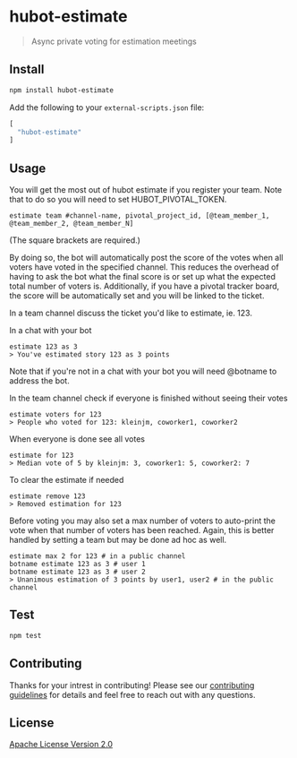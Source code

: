 # hubot-estimate
> Async private voting for estimation meetings

## Install

```bash
npm install hubot-estimate
```

Add the following to your `external-scripts.json` file:
```js
[
  "hubot-estimate"
]
```

## Usage

You will get the most out of hubot estimate if you register your team. Note that to do so you will need to set HUBOT_PIVOTAL_TOKEN.
```
estimate team #channel-name, pivotal_project_id, [@team_member_1, @team_member_2, @team_member_N]
```
(The square brackets are required.)

By doing so, the bot will automatically post the score of the votes when all voters have voted in the specified channel. This reduces the overhead of having to ask the bot what the final score is or set up what the expected total number of voters is. Additionally, if you have a pivotal tracker board, the score will be automatically set and you will be linked to the ticket.

In a team channel discuss the ticket you'd like to estimate, ie. 123.

In a chat with your bot
```
estimate 123 as 3
> You've estimated story 123 as 3 points
```
Note that if you're not in a chat with your bot you will need @botname to address the bot.

In the team channel check if everyone is finished without seeing their votes
```
estimate voters for 123
> People who voted for 123: kleinjm, coworker1, coworker2
```

When everyone is done see all votes
```
estimate for 123
> Median vote of 5 by kleinjm: 3, coworker1: 5, coworker2: 7
```

To clear the estimate if needed
```
estimate remove 123
> Removed estimation for 123
```

Before voting you may also set a max number of voters to auto-print the vote when that number of voters has been reached. Again, this is better handled by setting a team but may be done ad hoc as well.
```
estimate max 2 for 123 # in a public channel
botname estimate 123 as 3 # user 1
botname estimate 123 as 3 # user 2
> Unanimous estimation of 3 points by user1, user2 # in the public channel
```

## Test

```bash
npm test
```

## Contributing

Thanks for your intrest in contributing! Please see our [contributing
guidelines](https://github.com/kleinjm/hubot-estimate/blob/master/CONTRIBUTING.md) for
details and feel free to reach out with any questions.

## License

[Apache License Version 2.0](http://www.apache.org/licenses/LICENSE-2.0)
